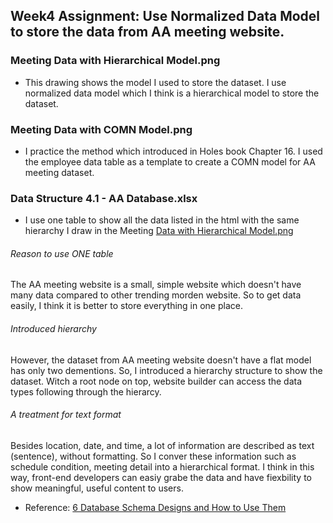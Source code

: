 ## Week4 Assignment: Use Normalized Data Model to store the data from AA meeting website.

### Meeting Data with Hierarchical Model.png
* This drawing shows the model I used to store the dataset. I use normalized data model which I think is a hierarchical model to store the dataset.

### Meeting Data with COMN Model.png
* I practice the method which introduced in Holes book Chapter 16. I used the employee data table as a template to create a COMN model for AA meeting dataset.

### Data Structure 4.1 - AA Database.xlsx
* I use one table to show all the data listed in the html with the same hierarchy I draw in the Meeting [Data with Hierarchical Model.png](https://github.com/zorawan/DataStructures/blob/master/week4/1_Meeting%20Data%20with%20Hierarchical%20Model.png)

###### Reason to use ONE table
The AA meeting website is a small, simple website which doesn't have many data compared to other trending morden website. So to get data easily, I think it is better to store everything in one place.

###### Introduced hierarchy
However, the dataset from AA meeting website doesn't have a flat model has only two dementions. So, I introduced a hierarchy structure to show the dataset. Witch a root node on top, website builder can access the data types following through the hierarcy. 

###### A treatment for text format
Besides location, date, and time, a lot of information are described as text (sentence), without formatting. So I conver these information such as schedule condition, meeting detail into a hierarchical format. I think in this way, front-end developers can easiy grabe the data and have fiexbility to show meaningful, useful content to users.

* Reference: [6 Database Schema Designs and How to Use Them](https://www.xplenty.com/blog/database-schema-examples/#two)
